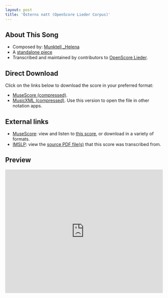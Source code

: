 ```yaml
---
layout: post
title: 'Österns natt (OpenScore Lieder Corpus)'
---
```


## About This Song

- Composed by: [Munktell,_Helena](https://fourscoreandmore.org/openscore/lieder/Munktell,_Helena)
- A [standalone piece](https://fourscoreandmore.org/openscore/lieder/Munktell,_Helena/_)
- Transcribed and maintained by contributors to [OpenScore Lieder].

[OpenScore Lieder]: https://musescore.com/openscore-lieder-corpus

## Direct Download

Click on the links below to download the score in your preferred format:
- [MuseScore (compressed)](https://github.com/openscore/lieder/blob/main/scores/Munktell,_Helena/_/Österns_natt/lc6652787.mscz?raw=true).
- [MusicXML (compressed)](https://github.com/openscore/lieder/blob/main/scores/Munktell,_Helena/_/Österns_natt/lc6652787.mxl?raw=true). Use this version to open the file in other notation apps.

## External links

- [MuseScore]: view and listen to [this score][MuseScore], or download in a variety of formats.
- [IMSLP]: view the [source PDF file(s)][IMSLP] that this score was transcribed from.

[MuseScore]: https://musescore.com/score/6652787
[IMSLP]: https://imslp.org/wiki/Special:ReverseLookup/434340

## Preview

<iframe width="100%" height="394" src="https://musescore.com/openscore-lieder-corpus/scores/6652787/embed" frameborder="0" allowfullscreen allow="autoplay; fullscreen"></iframe>
